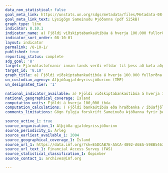 ```yaml
---
data_non_statistical: false
goal_meta_link: https://unstats.un.org/sdgs/metadata/files/Metadata-08-10-01.pdf
goal_meta_link_text: Lýsigögn Sameinuðu Þjóðanna (pdf 525kB)
graph_type: line
indicator: 8.10.1
indicator_name: a) Fjöldi viðskiptabankaútibúa á hverja 100.000 fullorðna einstaklinga og b) fjöldi hraðbanka á hverja 100.000 fullorðna einstaklinga.
indicator_sort_order: 08-10-01
layout: indicator
permalink: /8-10-1/
published: true
reporting_status: complete
sdg_goal: '8'
target: Fjármálastofnanir innan lands verði efldar til þess að bæta aðgengi að banka-, trygginga- og fjármálaþjónustu fyrir alla.  
target_id: '8.10'
graph_title: a) Fjöldi viðskiptabankaútibúa á hverja 100.000 fullorðna einstaklinga og b) fjöldi hraðbanka á hverja 100.000 fullorðna einstaklinga.
un_custodian_agency: Alþjóðagjaldeyrissjóðurinn (IMF)
un_designated_tier: '1'

national_indicator_available: a) Fjöldi viðskiptabankaútibúa á hverja 100.000 fullorðna einstaklinga og b) fjöldi hraðbanka á hverja 100.000 fullorðna einstaklinga.
national_geographical_coverage: Ísland
computation_units: Fjöldi á hverja 100,000 íbúa
computation_calculations: ( Fjöldi bankaútibúa eða hraðbanka / íbúafjöldi ) * 100.000
comments_limitations: Gögn fylgja forskrift Sameinuðu Þjóðanna fyrir þennan mælikvarða. Þessi mælikvarði var fundinn í samstarfi við sérfræðinga í málefninu.

source_active_1: true
source_organisation_1: Alþjóða gjaldeyrissjóðurinn
source_periodicity_1: Árleg
source_earliest_available_1: 2004
source_geographical_coverage_1: Ísland
source_url_1: https://data.imf.org/?sk=E5DCAB7E-A5CA-4892-A6EA-598B5463A34C
source_url_text_1: Financial Access Survey (FAS)
source_statistical_classification_1: Óopinber
source_contact_1: archives@imf.org

---
```


